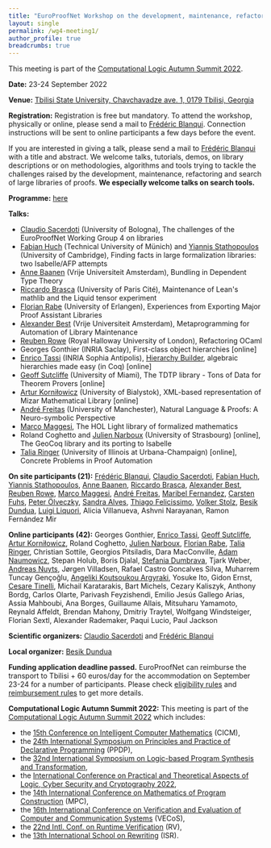 ```yaml
---
title: "EuroProofNet Workshop on the development, maintenance, refactoring and search of large libraries of proofs"
layout: single
permalink: /wg4-meeting1/
author_profile: true
breadcrumbs: true
---
```


This meeting is part of the [Computational Logic Autumn Summit 2022](https://viam.science.tsu.ge/clas2022/).

**Date:** 23-24 September 2022

**Venue:** [Tbilisi State University, Chavchavadze ave. 1, 0179 Tbilisi, Georgia](https://viam.science.tsu.ge/clas2022/venue)

**Registration:** Registration is free but mandatory. To attend the
workshop, physically or online, please send a mail to [Frédéric Blanqui](https://blanqui.gitlabpages.inria.fr/). Connection instructions will be sent to online participants a few days before the event.

If you are interested in giving a talk, please send a mail to
[Frédéric Blanqui](https://blanqui.gitlabpages.inria.fr/) with a title
and abstract. We welcome talks, tutorials, demos, on library
descriptions or on methodologies, algorithms and tools trying to
tackle the challenges raised by the development, maintenance,
refactoring and search of large libraries of proofs.
**We especially welcome talks on search tools.**
<!--fill in this [form](https://forms.gle/fNxt1ot2xgUUSfGt5).-->

**Programme:** [here](../wg4-meeting1-program)

**Talks:**
- [Claudio Sacerdoti](http://www.cs.unibo.it/~sacerdot/) (University of Bologna), The challenges of the EuroProofNet Working Group 4 on libraries
- [Fabian Huch](https://www21.in.tum.de/team/huch/) (Technical University of Münich) and [Yiannis Stathopoulos](https://www.cl.cam.ac.uk/~yas23/) (University of Cambridge), Finding facts in large formalization libraries: two Isabelle/AFP attempts
- [Anne Baanen](https://www.cs.vu.nl/~tbn305/) (Vrije Universiteit Amsterdam), Bundling in Dependent Type Theory
- [Riccardo Brasca](https://webusers.imj-prg.fr/~riccardo.brasca/) (University of Paris Cité), Maintenance of Lean's mathlib and the Liquid tensor experiment
- [Florian Rabe](https://kwarc.info/people/frabe/) (University of Erlangen), Experiences from Exporting Major Proof Assistant Libraries <!--[online?]-->
- [Alexander Best](https://alexjbest.github.io/) (Vrije Universiteit Amsterdam), Metaprogramming for Automation of Library Maintenance
- [Reuben Rowe](https://www.cs.rhul.ac.uk/home/rrowe/) (Royal Halloway University of London), Refactoring OCaml
- Georges Gonthier (INRIA Saclay), First-class object hierarchies [online]
- [Enrico Tassi](http://www-sop.inria.fr/members/Enrico.Tassi/) (INRIA Sophia Antipolis), [Hierarchy Builder](https://github.com/math-comp/hierarchy-builder), algebraic hierarchies made easy (in Coq) [online]
- [Geoff Sutcliffe](https://www.cs.miami.edu/home/geoff/) (University of Miami), The TDTP library - Tons of Data for Theorem Provers [online]
- [Artur Korniłowicz](http://math.uwb.edu.pl/~arturk/) (University of Bialystok), XML-based representation of Mizar Mathematical Library [online]
- [André Freitas](http://andrefreitas.org/) (University of Manchester), Natural Language & Proofs: A Neuro-symbolic Perspective
- [Marco Maggesi](https://sites.google.com/unifi.it/maggesi/), The HOL Light library of formalized mathematics
- Roland Coghetto and [Julien Narboux](https://dpt-info.di.unistra.fr/~narboux/) (University of Strasbourg) [online], The GeoCoq library and its porting to Isabelle
- [Talia Ringer](https://dependenttyp.es/) (University of Illinois at Urbana-Champaign) [online], Concrete Problems in Proof Automation

**On site participants (21):** [Frédéric Blanqui](https://blanqui.gitlabpages.inria.fr/), [Claudio Sacerdoti](http://www.cs.unibo.it/~sacerdot/), [Fabian Huch](https://www21.in.tum.de/team/huch/), [Yiannis Stathopoulos](https://www.cl.cam.ac.uk/~yas23/), [Anne Baanen](https://www.cs.vu.nl/~tbn305/), [Riccardo Brasca](https://webusers.imj-prg.fr/~riccardo.brasca/), [Alexander Best](https://alexjbest.github.io/), [Reuben Rowe](https://www.cs.rhul.ac.uk/home/rrowe/), [Marco Maggesi](https://sites.google.com/unifi.it/maggesi/), [André Freitas](http://andrefreitas.org/), [Maribel Fernandez](https://nms.kcl.ac.uk/maribel.fernandez/), [Carsten Fuhs](https://www.dcs.bbk.ac.uk/~carsten/), [Peter Ölveczky](https://olveczky.se/), [Sandra Alves](https://www.dcc.fc.up.pt/~sandra/Home/Home.html), [Thiago Felicissimo](https://lmf.cnrs.fr/Perso/ThiagoFelicissimo), [Volker Stolz](https://ict.hvl.no/people/volker-stolz/), [Besik Dundua](https://cte.ibsu.edu.ge/en/besik-dundua/), [Luigi Liquori](https://luigiliquori.wixsite.com/atinria), Alicia Villanueva, Ashvni Narayanan, Ramon Fernández Mir

**Online participants (42):** Georges Gonthier, [Enrico Tassi](http://www-sop.inria.fr/members/Enrico.Tassi/), [Geoff Sutcliffe](https://www.cs.miami.edu/home/geoff/), [Artur Korniłowicz](http://math.uwb.edu.pl/~arturk/), Roland Coghetto, [Julien Narboux](https://dpt-info.di.unistra.fr/~narboux/), [Florian Rabe](https://kwarc.info/people/frabe/), [Talia Ringer](https://dependenttyp.es/), Christian Sottile, Georgios Pitsiladis, Dara MacConville, [Adam Naumowicz](http://math.uwb.edu.pl/~adamn/), Stepan Holub, Boris Djalal, [Stefania Dumbrava](https://web4.ensiie.fr/~stefania.dumbrava/), Tjark Weber, [Andreas Nuyts](https://anuyts.github.io/), Jørgen Villadsen, Rafael Castro Goncalves Silva, Muharrem Tuncay Gençoğlu‬, [Angeliki Koutsoukou Argyraki](https://www.cl.cam.ac.uk/~ak2110/), Yosuke Ito, Gidon Ernst, [Cesare Tinelli](https://www.cs.uiowa.edu/~tinelli), Michail Karatarakis, Bart Michels, Cezary Kaliszyk, Anthony Bordg, Carlos Olarte, Parivash Feyzishendi, Emilio Jesús Gallego Arias, Assia Mahboubi, Ana Borges, Guillaume Allais, Mitsuharu Yamamoto, Reynald Affeldt, Brendan Mahony, Dmitriy Traytel, Wolfgang Windsteiger, Florian Sextl, Alexander Rademaker, Paqui Lucio, Paul Jackson

**Scientific organizers:** [Claudio Sacerdoti](http://www.cs.unibo.it/~sacerdot/) and [Frédéric Blanqui](https://blanqui.gitlabpages.inria.fr/)

**Local organizer:** [Besik Dundua](https://cte.ibsu.edu.ge/en/besik-dundua/)

**Funding application deadline passed.** EuroProofNet can reimburse the transport to Tbilisi + 60 euros/day for the accommodation on September 23-24 for a number of participants. Please check [eligibility rules](https://europroofnet.github.io/eligibility/) and [reimbursement rules](https://europroofnet.github.io/reimbursement-rules/) to get more details.

**Computational Logic Autumn Summit 2022:**
This meeting is part of the [Computational Logic Autumn Summit 2022](https://viam.science.tsu.ge/clas2022/) which includes:
- the [15th Conference on Intelligent Computer Mathematics](https://cicm-conference.org/2022/cicm.php) (CICM),
- the [24th International Symposium on Principles and Practice of Declarative Programming](https://software.imdea.org/Conferences/PPDP2022/) (PPDP),
- the [32nd International Symposium on Logic-based Program Synthesis and Transformation](https://lopstr2022.webs.upv.es/),
- the [International Conference on Practical and Theoretical Aspects of Logic, Cyber Security and Cryptography 2022](https://cs.omu.edu.tr/blacksea2022/),
- the [14th International Conference on Mathematics of Program Construction](https://www.macs.hw.ac.uk/mpc22/) (MPC),
- the [16th International Conference on Verification and Evaluation of Computer and Communication Systems](http://vecos-world.org/2022/) (VECoS),
- the [22nd Intl. Conf. on Runtime Verification](https://rv22.gitlab.io/) (RV),
- the [13th International School on Rewriting](https://viam.science.tsu.ge/clas2022/isr/) (ISR).
